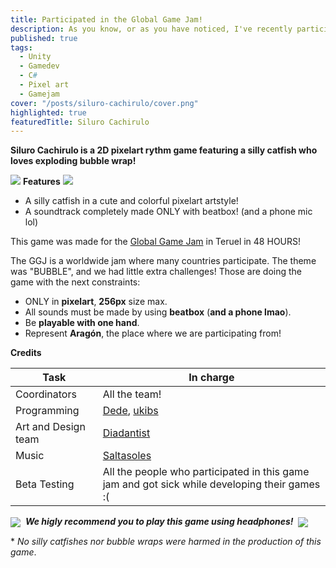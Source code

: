 ```yaml
---
title: Participated in the Global Game Jam!
description: As you know, or as you have noticed, I've recently participated in the global game jam, where we've been developing a game in 48 hours under the theme "BUBBLE".
published: true
tags:
  - Unity
  - Gamedev
  - C#
  - Pixel art
  - Gamejam
cover: "/posts/siluro-cachirulo/cover.png"
highlighted: true
featuredTitle: Siluro Cachirulo
---
```


**Siluro Cachirulo is a 2D pixelart rythm game featuring a silly catfish who loves exploding bubble wrap!**

<img src="https://img.itch.zone/aW1nLzE5NTM2NzY3LmdpZg==/original/hWhHNT.gif">&nbsp;<b>Features</b>&nbsp;<img src="https://img.itch.zone/aW1nLzE5NTM2NzY3LmdpZg==/original/hWhHNT.gif">

- A silly catfish in a cute and colorful pixelart artstyle!
- A soundtrack completely made ONLY with beatbox! (and a phone mic lol)

This game was made for the <a href="https://itch.io/jam/ggj-teruel-2025">Global Game Jam</a> in Teruel in 48 HOURS!

The GGJ is a worldwide jam where many countries participate. The theme was "BUBBLE", and we had little extra challenges! Those are doing the game with the next constraints:

- ONLY in **pixelart**, **256px** size max.
- All sounds must be made by using **beatbox** (**and a phone lmao**).
- Be **playable with one hand**.
- Represent **Aragón**, the place where we are participating from!

**Credits**

| Task                | In charge     |
|---------------------|---------------|
| Coordinators        | All the team! |
| Programming         | [Dede](https://dedethedevelope.itch.io/), [ukibs](https://ukibs.itch.io/)   |
| Art and Design team | [Diadantist](https://diadantist.itch.io/)    |
| Music               | [Saltasoles](https://itch.io/profile/saltasoles)    |
| Beta Testing        | All the people who participated in this game jam and got sick while developing their games :( |


<p><em><img style="max-width: 100%; vertical-align: middle; font-size: 14px; height: auto !important;" src="https://img.itch.zone/aW1nLzE5NTM2ODY1LnBuZw==/original/MNvVbA.png">&nbsp;&nbsp;<strong>We higly recommend you to play this game using headphones!</strong>&nbsp;&nbsp;<img style="max-width: 100%; vertical-align: middle; font-size: 14px; height: auto !important;" src="https://img.itch.zone/aW1nLzE5NTM2ODYzLnBuZw==/original/cCQr9i.png"></em></p>

\* *No silly catfishes nor bubble wraps were harmed in the production of this game*.
